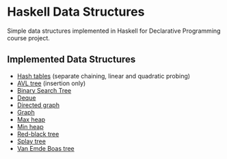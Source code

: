 # Haskell Data Structures

Simple data structures implemented in Haskell for Declarative Programming course project.

## Implemented Data Structures

- [Hash tables](https://github.com/acampillos/PD/tree/master/DataStructures/HashTable) (separate chaining, linear and quadratic probing)
- [AVL tree](https://github.com/acampillos/PD/blob/master/DataStructures/AVLTree.hs) (insertion only)
- [Binary Search Tree](https://github.com/acampillos/PD/blob/master/DataStructures/BinarySearchTree.hs)
- [Deque](https://github.com/acampillos/PD/blob/master/DataStructures/Deque.hs)
- [Directed graph](https://github.com/acampillos/PD/blob/master/DataStructures/DirectedGraph.hs)
- [Graph](https://github.com/acampillos/PD/blob/master/DataStructures/Graph.hs)
- [Max heap](https://github.com/acampillos/PD/blob/master/DataStructures/MaxHeap.hs)
- [Min heap](https://github.com/acampillos/PD/blob/master/DataStructures/MinHeap.hs)
- [Red-black tree](https://github.com/acampillos/PD/blob/master/DataStructures/RedBlackTree.hs)
- [Splay tree](https://github.com/acampillos/PD/blob/master/DataStructures/SplayTree.hs)
- [Van Emde Boas tree](https://github.com/acampillos/PD/blob/master/DataStructures/VEB.hs)
